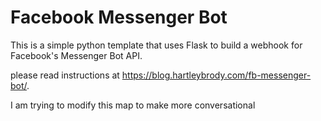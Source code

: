 # Facebook Messenger Bot
This is a simple python template that uses Flask to build a webhook for Facebook's Messenger Bot API.

please read instructions at https://blog.hartleybrody.com/fb-messenger-bot/.

I am trying to modify this map to make more conversational

